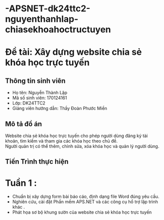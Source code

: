 # -APSNET-dk24ttc2-nguyenthanhlap-chiasekhoahoctructuyen
# Đề tài: Xây dựng website chia sẻ khóa học trực tuyến

## Thông tin sinh viên
- Họ tên: Nguyễn Thành Lập  
- Mã số sinh viên:  170124161
- Lớp: DK24TTC2
- Giảng viên hướng dẫn: Thầy Đoàn Phước Miền

## Mô tả đồ án
Website chia sẻ khóa học trực tuyến cho phép người dùng đăng ký tài khoản, tìm kiếm và tham gia các khóa học theo chủ đề.  
Người quản trị có thể thêm, chỉnh sửa, xóa khóa học và quản lý người dùng.

## Tiến Trình thực hiện 
# Tuần 1 :
- Chuẩn bị xây dựng form bài báo cáo, định dạng file Word đúng yêu cầu.
- Nghiên cứu, cài đặt Phần mềm APS.NET và các công cụ hổ trợ lập trình khác .
- Phát họa sơ bộ khung sườn của website chia sẻ khóa học trực tuyến
